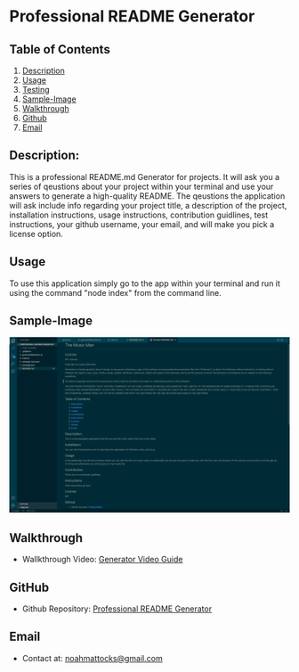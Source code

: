 # Professional README Generator


## Table of Contents
1. [Description](#Description)
2. [Usage](#Usage)
3. [Testing](#Testing)
4. [Sample-Image](#Sample-Image)
5. [Walkthrough](#Wlkthrough)
6. [Github](#Github)
7. [Email](#Email)  

## Description:
This is a professional README.md Generator for projects. It will ask you a series of qeustions about your project within your terminal and use your answers to generate a high-quality README. The qeustions the application will ask include info regarding your project title, a description of the project, installation instructions, usage instructions, contribution guidlines, test instructions, your github username, your email, and will make you pick a license option.

## Usage
To use this application simply go to the app within your terminal and run it using the command "node index" from the command line.


## Sample-Image

![Sample-Image](https://raw.githubusercontent.com/TheHalfrican/Professional-README-Generator/main/images/Sample-Image.png)

## Walkthrough

- Wallkthrough Video: [Generator Video Guide](https://drive.google.com/file/d/1B-olfZroc48vuQklD4lIXzNNmABDj5rk/view?usp=sharing)

## GitHub
- Github Repository: [Professional README Generator](https://github.com/TheHalfrican/Professional-README-Generator)
## Email
- Contact at: [noahmattocks@gmail.com](mailto:noahmattocks@gmail.com)